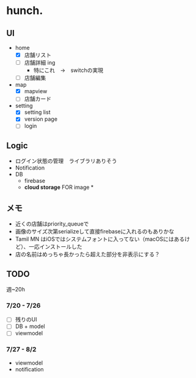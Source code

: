 #  hunch.


## UI

- home
  - [x] 店舗リスト
  - [ ] 店舗詳細 ing
    - 特にこれ　→　switchの実現
  - [ ] 店舗編集
- map
  - [x] mapview
  - [ ] 店舗カード
- setting
  - [x] setting list
  - [x] version page
  - [ ] login

## Logic

- ログイン状態の管理　ライブラリありそう
- Notification
- DB
  - firebase
  - **cloud storage** FOR image *

## メモ

- 近くの店舗はpriority_queueで
- 画像のサイズ次第serializeして直接firebaseに入れるのもありかな
- Tamil MN はiOSではシステムフォントに入ってない（macOSにはあるけど）、一応インストールした
- 店の名前はめっちゃ長かったら超えた部分を非表示にする？


## TODO 

週~20h

### 7/20 - 7/26
- [ ] 残りのUI
- [ ] DB + model
- [ ] viewmodel

### 7/27 - 8/2
- viewmodel
- notification


